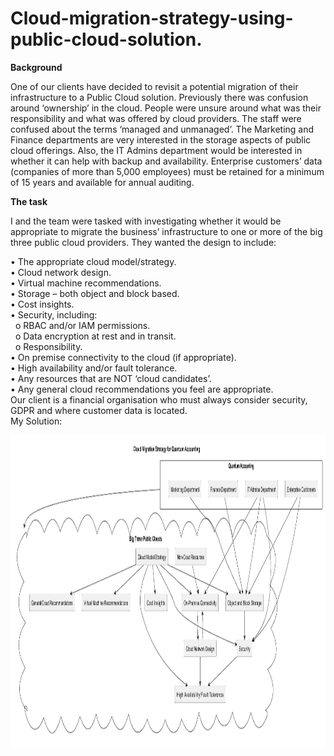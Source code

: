 # Cloud-migration-strategy-using-public-cloud-solution.

<b>Background</b>
<p>One of our clients have decided to revisit a potential migration of their infrastructure to a Public Cloud solution.
Previously there was confusion around ‘ownership’ in the cloud. People were unsure around what was their responsibility and what was offered by cloud providers. The staff were confused about the terms ‘managed and unmanaged’.
The Marketing and Finance departments are very interested in the storage aspects of public cloud offerings. Also, the IT Admins department would be interested in whether it can help with backup and availability.
Enterprise customers’ data (companies of more than 5,000 employees) must be retained for a minimum of 15 years and available for annual auditing.</p>
<b>The task</b>
<p></p>I and the team were tasked with investigating whether it would be appropriate to migrate the business’ infrastructure to one or more of the big three public cloud providers.
They wanted the design to include:</p>
•	The appropriate cloud model/strategy.<br>
•	Cloud network design.<br>
•	Virtual machine recommendations.<br>
•	Storage – both object and block based.<br>
•	Cost insights.<br>
•	Security, including: <br>
&nbsp;&nbsp;o	RBAC and/or IAM permissions.<br>
&nbsp;&nbsp;o	Data encryption at rest and in transit.<br>
&nbsp;&nbsp;o	Responsibility.<br>
•	On premise connectivity to the cloud (if appropriate).<br>
•	High availability and/or fault tolerance.<br>
•	Any resources that are NOT ‘cloud candidates’.<br>
•	Any general cloud recommendations you feel are appropriate.<br>
Our client is a financial organisation who must always consider security, GDPR and where customer data is located.<br>
<b></b>My Solution:</b><br>
<p><img src="Cloud-Agnostic.png" alt="Quantum Accounting" width="850" height="500"></p>

